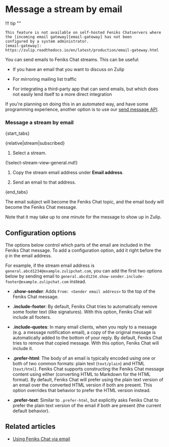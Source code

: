 # Message a stream by email

!!! tip ""

    This feature is not available on self-hosted Feniks Chatservers where
    the [incoming email gateway][email-gateway] has not been
    configured by a system administrator.
    [email-gateway]: https://zulip.readthedocs.io/en/latest/production/email-gateway.html

You can send emails to Feniks Chat streams. This can be useful:

* If you have an email that you want to discuss on Zulip

* For mirroring mailing list traffic

* For integrating a third-party app that can send emails, but which does not
  easily lend itself to a more direct integration

If you're planning on doing this in an automated way, and have some
programming experience, another option is to use our [send message
API](/api/send-message).

### Message a stream by email

{start_tabs}

{relative|stream|subscribed}

1. Select a stream.

{!select-stream-view-general.md!}

1. Copy the stream email address under **Email address**.

1. Send an email to that address.

{end_tabs}

The email subject will become the Feniks Chat topic, and the email body will
become the Feniks Chat message.

Note that it may take up to one minute for the message to show
up in Zulip.

## Configuration options

The options below control which parts of the email are included in the
Feniks Chat message.  To add a configuration option, add it right before the `@`
in the email address.

For example, if the stream email address is
`general.abcd1234@example.zulipchat.com`, you can add the first two options
below by sending email to
`general.abcd1234.show-sender.include-footer@example.zulipchat.com` instead.

* **.show-sender**: Adds `From: <Sender email address>` to
  the top of the Feniks Chat message.

* **.include-footer**: By default, Feniks Chat tries to automatically remove some footer
  text (like signatures). With this option, Feniks Chat will include all footers.

* **.include-quotes**: In many email clients, when you reply to a message
  (e.g. a message notification email), a copy of the original message is
  automatically added to the bottom of your reply. By default, Feniks Chat tries
  to remove that copied message. With this option, Feniks Chat will include it.

* **.prefer-html**: The body of an email is typically encoded using
  one or both of two common formats: plain text (`text/plain`) and
  HTML (`text/html`).  Feniks Chat supports constructing the Feniks Chat message
  content using either (converting HTML to Markdown for the HTML
  format).  By default, Feniks Chat will prefer using the plain text version
  of an email over the converted HTML version if both are present.
  This option overrides that behavior to prefer the HTML version
  instead.

* **.prefer-text**: Similar to `.prefer-html`, but explicitly asks
  Feniks Chat to prefer the plain text version of the email if both are
  present (the current default behavior).

## Related articles

* [Using Feniks Chat via email](/help/using-zulip-via-email)

